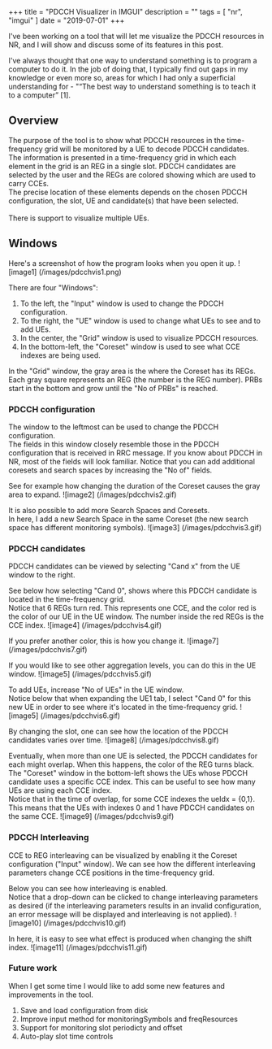 +++
title = "PDCCH Visualizer in IMGUI"
description = ""
tags = [
    "nr", "imgui"
]
date = "2019-07-01"
+++

I've been working on a tool that will let me visualize the PDCCH resources in NR, and I will show and discuss some of its features in this post. <br>

I've always thought that one way to understand something is to program a computer to do it. In the job of doing that, I typically find out gaps in my knowledge or even more so, areas for which I had only a superficial understanding for - "“The best way to understand something is to teach it to a computer” [1].

## Overview
The purpose of the tool is to show what PDCCH resources in the time-frequency grid will be monitored by a UE to decode PDCCH candidates. <br>
The information is presented in a time-frequency grid in which each element in the grid is an REG in a single slot. PDCCH candidates are selected by the user and the REGs are colored showing which are used to carry CCEs.<br>
The precise location of these elements depends on the chosen PDCCH configuration, the slot, UE and candidate(s) that have been selected.<br><br>
There is support to visualize multiple UEs.
<br>

## Windows
Here's a screenshot of how the program looks when you open it up.
![image1] (/images/pdcchvis1.png)<br>

There are four "Windows":

1. To the left, the "Input" window is used to change the PDCCH configuration.
2. To the right, the "UE" window is used to change what UEs to see and to add UEs.
3. In the center, the "Grid" window is used to visualize PDCCH resources.
4. In the bottom-left, the "Coreset" window is used to see what CCE indexes are being used.

In the "Grid" window, the gray area is the where the Coreset has its REGs. Each gray square represents an REG (the number is the REG number). PRBs start in the bottom and grow until the "No of PRBs" is reached.

### PDCCH configuration
The window to the leftmost can be used to change the PDCCH configuration.<br>
The fields in this window closely resemble those in the PDCCH configuration that is received in RRC message. If you know about PDCCH in NR, most of the fields will look familiar. Notice that you can add additional coresets and search spaces by increasing the "No of" fields.<br>

See for example how changing the duration of the Coreset causes the gray area to expand.
![image2] (/images/pdcchvis2.gif)<br>

It is also possible to add more Search Spaces and Coresets.<br>
In here, I add a new Search Space in the same Coreset (the new search space has different monitoring symbols).
![image3] (/images/pdcchvis3.gif)<br>

### PDCCH candidates
PDCCH candidates can be viewed by selecting "Cand x" from the UE window to the right.<br>

See below how selecting "Cand 0", shows where this PDCCH candidate is located in the time-frequency grid.<br>
Notice that 6 REGs turn red. This represents one CCE, and the color red is the color of our UE in the UE window.
The number inside the red REGs is the CCE index.
![image4] (/images/pdcchvis4.gif)<br>

If you prefer another color, this is how you change it.
![image7] (/images/pdcchvis7.gif)<br>

If you would like to see other aggregation levels, you can do this in the UE window.
![image5] (/images/pdcchvis5.gif)<br>

To add UEs, increase "No of UEs" in the UE window.<br>
Notice below that when expanding the UE1 tab, I select "Cand 0" for this new UE in order to see where it's located in the time-frequency grid.
![image5] (/images/pdcchvis6.gif)<br>

By changing the slot, one can see how the location of the PDCCH candidates varies over time.
![image8] (/images/pdcchvis8.gif)<br>

Eventually, when more than one UE is selected, the PDCCH candidates for each might overlap. When this happens, the color of the REG turns black.<br>
The "Coreset" window in the bottom-left shows the UEs whose PDCCH candidate uses a specific CCE index. This can be useful to see how many UEs are using each CCE index. <br>
Notice that in the time of overlap, for some CCE indexes the ueIdx = {0,1}. This means that the UEs with indexes 0 and 1 have PDCCH candidates on the same CCE.
![image9] (/images/pdcchvis9.gif)<br>

### PDCCH Interleaving
CCE to REG interleaving can be visualized by enabling it the Coreset configuration ("Input" window). We can see how the different interleaving parameters change CCE positions in the time-frequency grid.

Below you can see how interleaving is enabled.<br>
Notice that a drop-down can be clicked to change interleaving parameters as desired (if the interleaving parameters results in an invalid configuration, an error message will be displayed and interleaving is not applied).
![image10] (/images/pdcchvis10.gif)<br>

In here, it is easy to see what effect is produced when changing the shift index.
![image11] (/images/pdcchvis11.gif)<br>


### Future work
When I get some time I would like to add some new features and improvements in the tool.

1. Save and load configuration from disk
2. Improve input method for monitoringSymbols and freqResources
3. Support for monitoring slot periodicty and offset
4. Auto-play slot time controls

